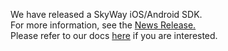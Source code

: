 We have released a SkyWay iOS/Android SDK.<br>
For more information, see the <a target="_blank" href="http://www.ntt.com/aboutus_e/news/data/20150605.html">News Release.</a><br>
Please refer to our docs <a target="_blank" href="http://nttcom.github.io/skyway/en/docs/">here</a> if you are interested.<br>